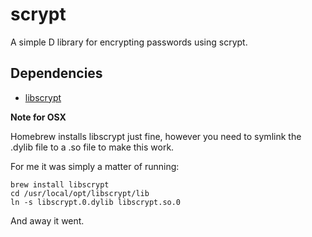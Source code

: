 scrypt
======

A simple D library for encrypting passwords using scrypt.

## Dependencies

 * [libscrypt](https://github.com/technion/libscrypt)

**Note for OSX**

Homebrew installs libscrypt just fine, however you need to symlink the .dylib file to a .so file to make this work.

For me it was simply a matter of running:

    brew install libscrypt
    cd /usr/local/opt/libscrypt/lib
    ln -s libscrypt.0.dylib libscrypt.so.0

And away it went.
